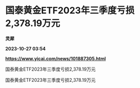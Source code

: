 # 国泰黄金ETF2023年三季度亏损2,378.19万元
**灵犀**

**2023-10-27 03:54**

**https://www.yicai.com/news/101887305.html**

国泰黄金ETF2023年三季度亏损2,378.19万元

国泰黄金ETF2023年三季度亏损2,378.19万元
